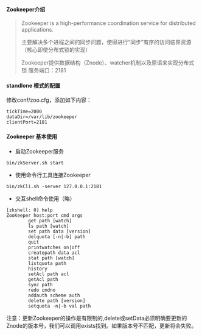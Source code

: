 #### Zookeeper介绍
>
>Zookeeper is a high-performance coordination service for distributed applications.
>
>
>主要解决多个进程之间的同步问题，使得进行“同步”有序的访问临界资源（核心即使分布式锁的实现）
>
>Zookeeper提供数据结构（Znode）、watcher机制以及原语来实现分布式锁
>服务端口：2181
>

#### standlone 模式的配置

修改conf/zoo.cfg，添加如下内容：

```
tickTime=2000
dataDir=/var/lib/zookeeper
clientPort=2181
```


#### Zookeeper 基本使用

* 启动Zookeeper服务

```
bin/zkServer.sh start
```

* 使用命令行工具连接Zookeeper

```
bin/zkCli.sh -server 127.0.0.1:2181
```

* 交互shell命令使用（略）

```
[zkshell: 0] help
ZooKeeper host:port cmd args
        get path [watch]
        ls path [watch]
        set path data [version]
        delquota [-n|-b] path
        quit
        printwatches on|off
        createpath data acl
        stat path [watch]
        listquota path
        history
        setAcl path acl
        getAcl path
        sync path
        redo cmdno
        addauth scheme auth
        delete path [version]
        setquota -n|-b val path
```
注意：更新Zookeeper的操作是有限制的,delete或setData必须明确要更新的Znode的版本号，我们可以调用exists找到。如果版本号不匹配，更新将会失败。




